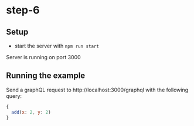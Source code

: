 # step-6

## Setup

- start the server with `npm run start`

Server is running on port 3000

## Running the example

Send a graphQL request to http://localhost:3000/graphql with the following query:

```js
{ 
  add(x: 2, y: 2)
}
```
